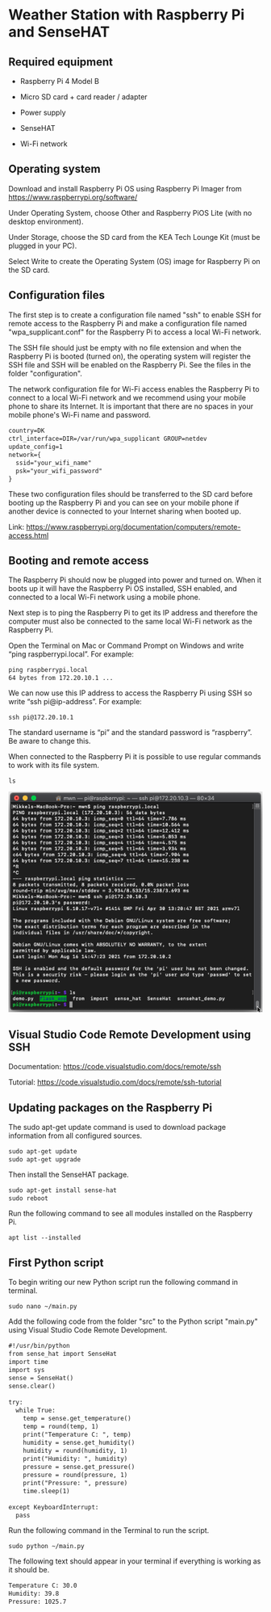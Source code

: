 # Weather Station with Raspberry Pi and SenseHAT

## Required equipment

- Raspberry Pi 4 Model B

- Micro SD card + card reader / adapter

- Power supply

- SenseHAT

- Wi-Fi network

## Operating system

Download and install Raspberry Pi OS using Raspberry Pi Imager from https://www.raspberrypi.org/software/

Under Operating System, choose Other and Raspberry PiOS Lite (with no desktop environment).

Under Storage, choose the SD card from the KEA Tech Lounge Kit (must be plugged in your PC).

Select Write to create the Operating System (OS) image for Raspberry Pi on the SD card.

## Configuration files

The first step is to create a configuration file named "ssh" to enable SSH for remote access to the Raspberry Pi and make a configuration file named "wpa_supplicant.conf" for the Raspberry Pi to access a local Wi-Fi network.

The SSH file should just be empty with no file extension and when the Raspberry Pi is booted (turned on), the operating system will register the SSH file and SSH will be enabled on the Raspberry Pi. See the files in the folder "configuration".

The network configuration file for Wi-Fi access enables the Raspberry Pi to connect to a local Wi-Fi network and we recommend using your mobile phone to share its Internet. It is important that there are no spaces in your mobile phone's Wi-Fi name and password.

```
country=DK
ctrl_interface=DIR=/var/run/wpa_supplicant GROUP=netdev
update_config=1
network={
  ssid="your_wifi_name"
  psk="your_wifi_password"
}
```

These two configuration files should be transferred to the SD card before booting up the Raspberry Pi and you can see on your mobile phone if another device is connected to your Internet sharing when booted up.

Link: https://www.raspberrypi.org/documentation/computers/remote-access.html

## Booting and remote access

The Raspberry Pi should now be plugged into power and turned on. When it boots up it will have the Raspberry Pi OS installed, SSH enabled, and connected to a local Wi-Fi network using a mobile phone.

Next step is to ping the Raspberry Pi to get its IP address and therefore the computer must also be connected to the same local Wi-Fi network as the Raspberry Pi.

Open the Terminal on Mac or Command Prompt on Windows and write “ping raspberrypi.local”. For example:

```
ping raspberrypi.local
64 bytes from 172.20.10.1 ...
```

We can now use this IP address to access the Raspberry Pi using SSH so write “ssh pi@ip-address”. For example:

```
ssh pi@172.20.10.1
```

The standard username is “pi” and the standard password is “raspberry”. Be aware to change this.

When connected to the Raspberry Pi it is possible to use regular commands to work with its file system.

```
ls
```

![image info](./assets/ping-raspberrypi-local-ssh.png)

## Visual Studio Code Remote Development using SSH

Documentation: https://code.visualstudio.com/docs/remote/ssh

Tutorial: https://code.visualstudio.com/docs/remote/ssh-tutorial

## Updating packages on the Raspberry Pi

The sudo apt-get update command is used to download package information from all configured sources.

```
sudo apt-get update
sudo apt-get upgrade
```

Then install the SenseHAT package.

```
sudo apt-get install sense-hat
sudo reboot
```

Run the following command to see all modules installed on the Raspberry Pi.

```
apt list --installed
```

## First Python script

To begin writing our new Python script run the following command in terminal.

```
sudo nano ~/main.py
```

Add the following code from the folder "src" to the Python script "main.py" using Visual Studio Code Remote Development.

```
#!/usr/bin/python
from sense_hat import SenseHat
import time
import sys
sense = SenseHat()
sense.clear()

try:
  while True:
    temp = sense.get_temperature()
    temp = round(temp, 1)
    print("Temperature C: ", temp)
    humidity = sense.get_humidity()
    humidity = round(humidity, 1)
    print("Humidity: ", humidity)
    pressure = sense.get_pressure()
    pressure = round(pressure, 1)
    print("Pressure: ", pressure)
    time.sleep(1)
    
except KeyboardInterrupt:
  pass
```

Run the following command in the Terminal to run the script.

```
sudo python ~/main.py
```

The following text should appear in your terminal if everything is working as it should be.

```
Temperature C: 30.0
Humidity: 39.8
Pressure: 1025.7
```
